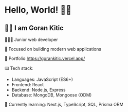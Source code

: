 # Hello, World! 👋🏻

## 👦🏻 I am **Goran Kitic**
👨🏻‍💻 Junior web developer

🚀 Focused on building modern web applications

📌 Portfolio https://gorankitic.vercel.app/

⌨️ Tech stack:

-   Languages: JavaScript (ES6+)
-   Frontend: React
-   Backend: Node.js, Express
-   Database: MongoDB, Mongoose (ODM)

🌱 Currently learning: Next.js, TypeScript, SQL, Prisma ORM
